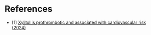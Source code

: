 # References

- [1] [Xylitol is prothrombotic and associated with cardiovascular risk (2024)](https://pubmed.ncbi.nlm.nih.gov/38842092/)